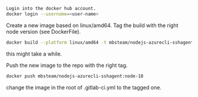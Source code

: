 ```bash
Login into the docker hub account.   
docker login --username=<user-name>
```

Create a new image based on linux/amd64. 
Tag the build with the right node version (see DockerFile).  
```bash
docker build --platform linux/amd64 -t mbsteam/nodejs-azurecli-sshagent:node-18 .
```
this might take a while.  

Push the new image to the repo with the right tag.  
```bash
docker push mbsteam/nodejs-azurecli-sshagent:node-18
```

change the image in the root of .gitlab-ci.yml to the tagged one.   